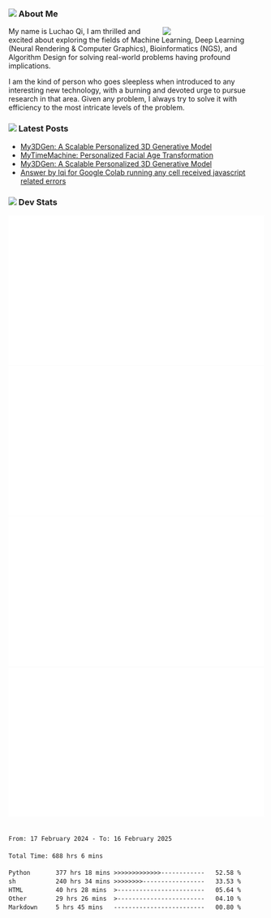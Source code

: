 <!-- Check out some resources here to build an awesome github profile: -->
<!-- https://github.com/abhisheknaiidu/awesome-github-profile-readme -->
<!-- https://github.com/DavidAnson/markdownlint/blob/main/README.md -->
<!-- https://giphy.com/stickers/ -->


### <img src="https://media.giphy.com/media/hvRJCLFzcasrR4ia7z/giphy.gif" width="20"> About Me


<!-- markdownlint-disable MD033 -->
<!-- <img src="https://quotes-github-readme.vercel.app/api" width="200" align="right" /> -->
<a href="https://stackoverflow.com/users/11964524"> <img src="https://github-readme-stackoverflow.vercel.app/?userID=11964524&theme=dark" width="200" align="right" /> </a>
<!-- markdownlint-enable MD033 -->

My name is Luchao Qi, I am thrilled and excited about exploring the fields of Machine Learning, Deep Learning (Neural Rendering & Computer Graphics), Bioinformatics (NGS), and Algorithm Design for solving real-world problems having profound implications.

I am the kind of person who goes sleepless when introduced to any interesting new technology, with a burning and devoted urge to pursue research in that area.
Given any problem, I always try to solve it with efficiency to the most intricate levels of the problem.


### <img src="https://media.giphy.com/media/XSmHWLpvdycR6xukzC/giphy.gif" width="20"> Latest Posts

<!-- BLOG-POST-LIST:START -->
- [My3DGen: A Scalable Personalized 3D Generative Model](https://www.youtube.com/watch?v=wTvWGFRh_Lg)
- [MyTimeMachine: Personalized Facial Age Transformation](https://www.youtube.com/watch?v=hENjfX8A7V0)
- [My3DGen: A Scalable Personalized 3D Generative Model](https://www.youtube.com/watch?v=CdZ95K8uCBs)
- [Answer by lqi for Google Colab running any cell received javascript related errors](https://stackoverflow.com/questions/56550349/google-colab-running-any-cell-received-javascript-related-errors/74595097#74595097)
<!-- BLOG-POST-LIST:END -->

### <img src="https://media.giphy.com/media/MXoyvLVaXqYbi6KUhu/giphy.gif" width="20"> Dev Stats



<!-- STREAK STATS -->
<!-- <p align="center"> 
    <img src="https://github-readme-streak-stats.herokuapp.com?user=luchaoqi&amp;theme=leafy&amp;date_format=j%20M%5B%20Y%5D&amp;ring=047884&amp;sideNums=06ACBD&amp;dates=06ACBD&amp;currStreakNum=08E8FF&amp;currStreakLabel=08E8FF&amp;background=ffffff00&amp;hide_border=true" alt="GitHub Streak Stats"/>
    <br>
</p> -->



<div align="center">

<!--
https://github.community/t/support-theme-context-for-images-in-light-vs-dark-mode/147981/84
-->
<img src="https://github.com/luchaoqi/github-stats/blob/master/generated/overview.svg#gh-dark-mode-only" />
<img src="https://github.com/luchaoqi/github-stats/blob/master/generated/languages.svg#gh-dark-mode-only" />
<img src="https://github.com/luchaoqi/github-stats/blob/master/generated/overview.svg#gh-dark-mode-only#gh-light-mode-only" />
<img src="https://github.com/luchaoqi/github-stats/blob/master/generated/languages.svg#gh-dark-mode-only#gh-light-mode-only" />
    
</div>

<br>

<!--START_SECTION:waka-->

```txt
From: 17 February 2024 - To: 16 February 2025

Total Time: 688 hrs 6 mins

Python       377 hrs 18 mins >>>>>>>>>>>>>------------   52.58 %
sh           240 hrs 34 mins >>>>>>>>-----------------   33.53 %
HTML         40 hrs 28 mins  >------------------------   05.64 %
Other        29 hrs 26 mins  >------------------------   04.10 %
Markdown     5 hrs 45 mins   -------------------------   00.80 %
```

<!--END_SECTION:waka-->


<!-- 
### <img src="https://media.giphy.com/media/QssGEmpkyEOhBCb7e1/giphy.gif" width="20"> Tech Stacks 


|Type|Tech stacks|
| -------------- | ------------------------------------------------------------ |
| 📋 Languages    | ![Python](https://img.shields.io/badge/python-3670A0?style=flat-square&logo=python&logoColor=ffdd54) ![R](https://img.shields.io/badge/r-%23276DC3.svg?style=flat-square&logo=r&logoColor=white) ![C](https://img.shields.io/badge/c-%2300599C.svg?style=flat-square&logo=c&logoColor=white) ![Shell Script](https://img.shields.io/badge/shell_script-%23121011.svg?style=flat-square&logo=gnu-bash&logoColor=white) |
| 🍗 ML/DL        | ![Keras](https://img.shields.io/badge/Keras-%23D00000.svg?style=flat-square&logo=Keras&logoColor=white) ![NumPy](https://img.shields.io/badge/numpy-%23013243.svg?style=flat-square&logo=numpy&logoColor=white) ![Pandas](https://img.shields.io/badge/pandas-%23150458.svg?style=flat-square&logo=pandas&logoColor=white) ![Plotly](https://img.shields.io/badge/Plotly-%233F4F75.svg?style=flat-square&logo=plotly&logoColor=white) ![PyTorch](https://img.shields.io/badge/PyTorch-%23EE4C2C.svg?style=flat-square&logo=PyTorch&logoColor=white) ![scikit-learn](https://img.shields.io/badge/scikit--learn-%23F7931E.svg?style=flat-square&logo=scikit-learn&logoColor=white) ![SciPy](https://img.shields.io/badge/SciPy-%230C55A5.svg?style=flat-square&logo=scipy&logoColor=%white) ![TensorFlow](https://img.shields.io/badge/TensorFlow-%23FF6F00.svg?style=flat-square&logo=TensorFlow&logoColor=white) |
| 📚 Frameworks   | ![Flask](https://img.shields.io/badge/flask-%23000.svg?style=flat-square&logo=flask&logoColor=white) ![Bootstrap](https://img.shields.io/badge/bootstrap-%23563D7C.svg?style=flat-square&logo=bootstrap&logoColor=white) |
| 🎈 Hosting/SaaS | ![AWS](https://img.shields.io/badge/AWS-%23FF9900.svg?style=flat-square&logo=amazon-aws&logoColor=white) ![Google Cloud](https://img.shields.io/badge/GoogleCloud-%234285F4.svg?style=flat-square&logo=google-cloud&logoColor=white) |
| 🥅 Other        | ![Docker](https://img.shields.io/badge/docker-%230db7ed.svg?style=flat-square&logo=docker&logoColor=white) ![Kubernetes](https://img.shields.io/badge/kubernetes-%23326ce5.svg?style=flat-square&logo=kubernetes&logoColor=white) |


### <img src="https://media.giphy.com/media/PxI5G2tUrqa1tKzitG/giphy.gif" width="20"> What's More

<p align="center">
  <a href="https://www.linkedin.com/in/luchaoqi" target="_blank"><img src="https://img.shields.io/badge/linkedin-%230077B5.svg?style=for-the-badge&logo=linkedin&logoColor=white" alt="luchaoqi" /></a>
  <a href="https://leetcode.com/luchaoqi" target="_blank"><img src="https://img.shields.io/badge/LeetCode-000000?style=for-the-badge&logo=LeetCode&logoColor=#d16c06" alt="luchaoqi" /></a>
  <a href="https://stackoverflow.com/users/11964524/luchao-qi?tab=profile" target="_blank"><img src="https://img.shields.io/badge/-Stackoverflow-FE7A16?style=for-the-badge&logo=stack-overflow&logoColor=white" alt="luchaoqi" /><a>
  <a href="https://www.buymeacoffee.com/luchaoqi" target="_blank"><img src="https://img.shields.io/badge/Buy%20Me%20a%20Coffee-ffdd00?style=for-the-badge&logo=buy-me-a-coffee&logoColor=black" alt="luchaoqi" /></a>
</p>
<p align="center">
  <a> <img src="https://gpvc.arturio.dev/luchaoqi" alt="luchaoqi" /> </a>
  <a href="https://wakatime.com/@79dbde15-053e-45a5-9807-80fb917620cc"><img src="https://wakatime.com/badge/user/79dbde15-053e-45a5-9807-80fb917620cc.svg" alt="Total time coded since Mar 26 2021" /></a>
</p> -->
